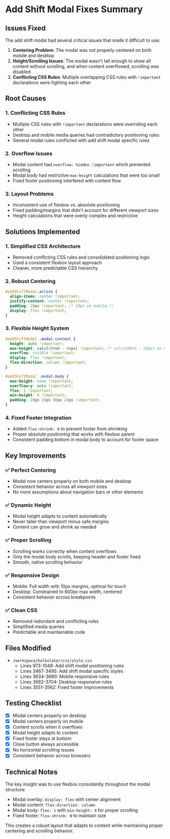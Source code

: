 # Add Shift Modal Fixes Summary

## Issues Fixed

The add shift modal had several critical issues that made it difficult to use:

1. **Centering Problem**: The modal was not properly centered on both mobile and desktop
2. **Height/Scrolling Issues**: The modal wasn't tall enough to show all content without scrolling, and when content overflowed, scrolling was disabled
3. **Conflicting CSS Rules**: Multiple overlapping CSS rules with `!important` declarations were fighting each other

## Root Causes

### 1. Conflicting CSS Rules
- Multiple CSS rules with `!important` declarations were overriding each other
- Desktop and mobile media queries had contradictory positioning rules
- General modal rules conflicted with add shift modal specific rules

### 2. Overflow Issues
- Modal content had `overflow: hidden !important` which prevented scrolling
- Modal body had restrictive `max-height` calculations that were too small
- Fixed footer positioning interfered with content flow

### 3. Layout Problems
- Inconsistent use of flexbox vs. absolute positioning
- Fixed padding/margins that didn't account for different viewport sizes
- Height calculations that were overly complex and restrictive

## Solutions Implemented

### 1. Simplified CSS Architecture
- Removed conflicting CSS rules and consolidated positioning logic
- Used a consistent flexbox layout approach
- Cleaner, more predictable CSS hierarchy

### 2. Robust Centering
```css
#addShiftModal.active {
  align-items: center !important;
  justify-content: center !important;
  padding: 20px !important; /* 10px on mobile */
  display: flex !important;
}
```

### 3. Flexible Height System
```css
#addShiftModal .modal-content {
  height: auto !important;
  max-height: calc(100vh - 40px) !important; /* calc(100vh - 20px) on mobile */
  overflow: visible !important;
  display: flex !important;
  flex-direction: column !important;
}

#addShiftModal .modal-body {
  max-height: none !important;
  overflow-y: auto !important;
  flex: 1 !important;
  min-height: 0 !important;
  padding: 20px 24px 80px 24px !important;
}
```

### 4. Fixed Footer Integration
- Added `flex-shrink: 0` to prevent footer from shrinking
- Proper absolute positioning that works with flexbox parent
- Consistent padding bottom in modal body to account for footer space

## Key Improvements

### ✅ Perfect Centering
- Modal now centers properly on both mobile and desktop
- Consistent behavior across all viewport sizes
- No more assumptions about navigation bars or other elements

### ✅ Dynamic Height
- Modal height adapts to content automatically
- Never taller than viewport minus safe margins
- Content can grow and shrink as needed

### ✅ Proper Scrolling
- Scrolling works correctly when content overflows
- Only the modal body scrolls, keeping header and footer fixed
- Smooth, native scrolling behavior

### ✅ Responsive Design
- Mobile: Full width with 10px margins, optimal for touch
- Desktop: Constrained to 600px max width, centered
- Consistent behavior across breakpoints

### ✅ Clean CSS
- Removed redundant and conflicting rules
- Simplified media queries
- Predictable and maintainable code

## Files Modified

- `/workspace/kalkulator/css/style.css`
  - Lines 973-1048: Add shift modal positioning rules
  - Lines 3467-3495: Add shift modal specific styles  
  - Lines 3634-3680: Mobile responsive rules
  - Lines 3682-3704: Desktop responsive rules
  - Lines 3551-3562: Fixed footer improvements

## Testing Checklist

- [x] Modal centers properly on desktop
- [x] Modal centers properly on mobile
- [x] Content scrolls when it overflows
- [x] Modal height adapts to content
- [x] Fixed footer stays at bottom
- [x] Close button always accessible
- [x] No horizontal scrolling issues
- [x] Consistent behavior across browsers

## Technical Notes

The key insight was to use flexbox consistently throughout the modal structure:
- Modal overlay: `display: flex` with center alignment
- Modal content: `flex-direction: column` 
- Modal body: `flex: 1` with `min-height: 0` for proper scrolling
- Fixed footer: `flex-shrink: 0` to maintain size

This creates a robust layout that adapts to content while maintaining proper centering and scrolling behavior.